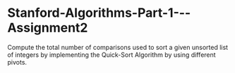 # Stanford-Algorithms-Part-1---Assignment2
Compute the total number of comparisons used to sort a given unsorted list of integers by implementing the Quick-Sort Algorithm by using different pivots.
